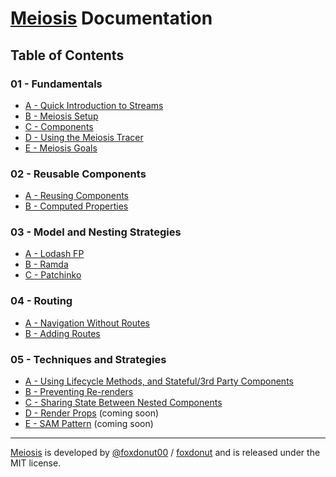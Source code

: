 # [Meiosis](https://meiosis.js.org) Documentation

## Table of Contents

### 01 - Fundamentals

- [A - Quick Introduction to Streams](01-Fundamentals-A-Quick-Intro-to-Streams.html)
- [B - Meiosis Setup](01-Fundamentals-B-Meiosis-Setup.html)
- [C - Components](01-Fundamentals-C-Components.html)
- [D - Using the Meiosis Tracer](01-Fundamentals-D-Using-the-Tracer.html)
- [E - Meiosis Goals](01-Fundamentals-E-Goals.html)

### 02 - Reusable Components

- [A - Reusing Components](02-Reusable-Components-A-Reusing-Components.html)
- [B - Computed Properties](02-Reusable-Components-B-Computed-Properties.html)

### 03 - Model and Nesting Strategies

- [A - Lodash FP](03-Model-and-Nesting-A-Lodash-FP.html)
- [B - Ramda](03-Model-and-Nesting-B-Ramda.html)
- [C - Patchinko](03-Model-and-Nesting-C-Patchinko.html)

### 04 - Routing

- [A - Navigation Without Routes](04-Routing-A-Navigation-Without-Routes.html)
- [B - Adding Routes](04-Routing-B-Adding-Routes.html)

### 05 - Techniques and Strategies

- [A - Using Lifecycle Methods, and Stateful/3rd Party Components](05-Techniques-and-Strategies-A-Using-Lifecycle.html)
- [B - Preventing Re-renders](05-Techniques-and-Strategies-B-Preventing-Rerenders.html)
- [C - Sharing State Between Nested Components](05-Techniques-and-Strategies-C-Sharing-State.html)
- [D - Render Props](05-Techniques-and-Strategies-D-Render-Props.html) (coming soon)
- [E - SAM Pattern](05-Techniques-and-Strategies-E-SAM-Pattern.html) (coming soon)

-----

[Meiosis](https://meiosis.js.org) is developed by [@foxdonut00](http://twitter.com/foxdonut00) / [foxdonut](https://github.com/foxdonut) and is released under the MIT license.

